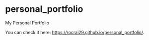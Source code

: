 # personal_portfolio
My Personal Portfolio

You can check it here:
https://rocrai29.github.io/personal_portfolio/.
